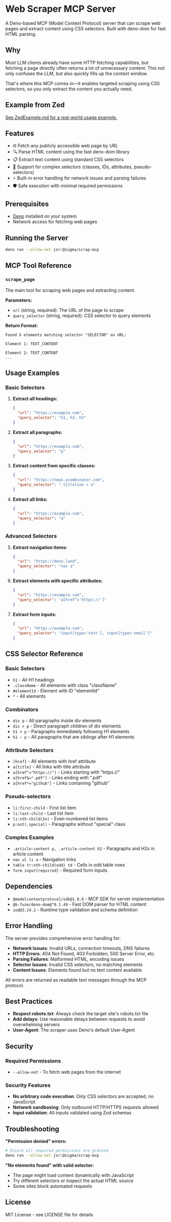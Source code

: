 # Web Scraper MCP Server

A Deno-based MCP (Model Context Protocol) server that can scrape web pages and
extract content using CSS selectors. Built with deno-dom for fast HTML parsing.

## Why

Most LLM clients already have some HTTP fetching capabilities, but fetching a
page directly often returns a lot of unnecessary content. This not only confuses
the LLM, but also quickly fills up the context window.

That's where this MCP comes in—it enables targeted scraping using CSS selectors,
so you only extract the content you actually need.

## Example from Zed

[See ZedExample.md for a real-world usage example.](ZedExample.md)

## Features

- 🌐 Fetch any publicly accessible web page by URL
- 🔍 Parse HTML content using the fast deno-dom library
- 📋 Extract text content using standard CSS selectors
- 🎯 Support for complex selectors (classes, IDs, attributes, pseudo-selectors)
- ⚡ Built-in error handling for network issues and parsing failures
- 🛡️ Safe execution with minimal required permissions

## Prerequisites

- [Deno](https://deno.land/) installed on your system
- Network access for fetching web pages

## Running the Server

```bash
deno run --allow-net jsr:@sigma/scrap-mcp
```

## MCP Tool Reference

### `scrape_page`

The main tool for scraping web pages and extracting content.

**Parameters:**

- `url` (string, required): The URL of the page to scrape
- `query_selector` (string, required): CSS selector to query elements

**Return Format:**

```
Found X elements matching selector "SELECTOR" on URL:

Element 1: TEXT_CONTENT

Element 2: TEXT_CONTENT
...
```

## Usage Examples

### Basic Selectors

1. **Extract all headings:**
   ```json
   {
     "url": "https://example.com",
     "query_selector": "h1, h2, h3"
   }
   ```

2. **Extract all paragraphs:**
   ```json
   {
     "url": "https://example.com",
     "query_selector": "p"
   }
   ```

3. **Extract content from specific classes:**
   ```json
   {
     "url": "https://news.ycombinator.com",
     "query_selector": ".titleline > a"
   }
   ```

4. **Extract all links:**
   ```json
   {
     "url": "https://example.com",
     "query_selector": "a"
   }
   ```

### Advanced Selectors

5. **Extract navigation items:**
   ```json
   {
     "url": "https://deno.land",
     "query_selector": "nav a"
   }
   ```

6. **Extract elements with specific attributes:**
   ```json
   {
     "url": "https://example.com",
     "query_selector": "a[href^='https://']"
   }
   ```

7. **Extract form inputs:**
   ```json
   {
     "url": "https://example.com",
     "query_selector": "input[type='text'], input[type='email']"
   }
   ```

## CSS Selector Reference

### Basic Selectors

- `h1` - All H1 headings
- `.className` - All elements with class "className"
- `#elementId` - Element with ID "elementId"
- `*` - All elements

### Combinators

- `div p` - All paragraphs inside div elements
- `div > p` - Direct paragraph children of div elements
- `h1 + p` - Paragraphs immediately following H1 elements
- `h1 ~ p` - All paragraphs that are siblings after H1 elements

### Attribute Selectors

- `[href]` - All elements with href attribute
- `a[title]` - All links with title attribute
- `a[href^="https://"]` - Links starting with "https://"
- `a[href$=".pdf"]` - Links ending with ".pdf"
- `a[href*="github"]` - Links containing "github"

### Pseudo-selectors

- `li:first-child` - First list item
- `li:last-child` - Last list item
- `li:nth-child(2n)` - Even-numbered list items
- `p:not(.special)` - Paragraphs without "special" class

### Complex Examples

- `.article-content p, .article-content h2` - Paragraphs and H2s in article
  content
- `nav ul li a` - Navigation links
- `table tr:nth-child(odd) td` - Cells in odd table rows
- `form input[required]` - Required form inputs

## Dependencies

- `@modelcontextprotocol/sdk@1.8.0` - MCP SDK for server implementation
- `@b-fuze/deno-dom@^0.1.49` - Fast DOM parser for HTML content
- `zod@3.24.2` - Runtime type validation and schema definition

## Error Handling

The server provides comprehensive error handling for:

- **Network Issues**: Invalid URLs, connection timeouts, DNS failures
- **HTTP Errors**: 404 Not Found, 403 Forbidden, 500 Server Error, etc.
- **Parsing Failures**: Malformed HTML, encoding issues
- **Selector Issues**: Invalid CSS selectors, no matching elements
- **Content Issues**: Elements found but no text content available

All errors are returned as readable text messages through the MCP protocol.

## Best Practices

- **Respect robots.txt**: Always check the target site's robots.txt file
- **Add delays**: Use reasonable delays between requests to avoid overwhelming
  servers
- **User-Agent**: The scraper uses Deno's default User-Agent

## Security

### Required Permissions

- `--allow-net` - To fetch web pages from the internet

### Security Features

- **No arbitrary code execution**: Only CSS selectors are accepted, no
  JavaScript
- **Network sandboxing**: Only outbound HTTP/HTTPS requests allowed
- **Input validation**: All inputs validated using Zod schemas

## Troubleshooting

**"Permission denied" errors:**

```bash
# Ensure all required permissions are granted
deno run --allow-net jsr:@sigma/scrap-mcp
```

**"No elements found" with valid selector:**

- The page might load content dynamically with JavaScript
- Try different selectors or inspect the actual HTML source
- Some sites block automated requests

## License

MIT License - see LICENSE file for details
